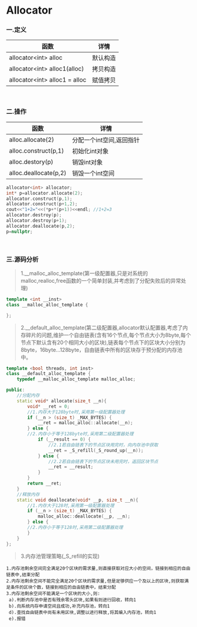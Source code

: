 # Allocator


### 一.定义

函数|详情
--|--
allocator<int\> alloc|默认构造
allocator<int\> alloc1(alloc)|拷贝构造
allocator<int\> alloc1 = alloc|赋值拷贝

<br>

### 二.操作

函数|详情
--|--
alloc.allocate(2)|分配一个int空间,返回指针
alloc.construct(p,1)|初始化int对象
alloc.destory(p)|销毁int对象
alloc.deallocate(p,2)|销毁一个int空间


```cpp
allocator<int> allocator;
int* p=allocator.allocate(2);
allocator.construct(p,1);
allocator.construct(p+1,2);
cout<<"1+2="<<(*p+*(p+1))<<endl; //1+2=3
allocator.destroy(p);
allocator.destroy(p+1);
allocator.deallocate(p,2);
p=nullptr;
```

<br>

### 三.源码分析

>1.__malloc_alloc_template(第一级配置器,只是对系统的malloc,realloc,free函数的一个简单封装,并考虑到了分配失败后的异常处理)

```cpp
template <int __inst> 
class __malloc_alloc_template {

};
```

>2.__default_alloc_template(第二级配置器,allocator默认配置器,考虑了内存碎片的问题,维护一个自由链表(含有16个节点,每个节点大小为8byte,每个节点下默认含有20个相同大小的区块),链表每个节点下的区块大小分别为8byte，16byte...128byte，自由链表中所有的区块存于预分配的内存池中。

```cpp
template <bool threads, int inst> 
class __default_alloc_template {
    typedef __malloc_alloc_template malloc_alloc;

public:
    //分配内存
    static void* allocate(size_t __n){
        void* __ret = 0;
        //1.内存大于128byte时,采用第一级配置器处理
        if (__n > (size_t) _MAX_BYTES) {
            __ret = malloc_alloc::allocate(__n);
        } else {
        //2.内存小于等于128byte时,采用第二级配置器处理
            if (__result == 0) {
                //2.1若自由链表下的节点区块用完时，向内存池中获取
                __ret = _S_refill(_S_round_up(__n));
            } else {
                //2.2若自由链表下的节点区块未用完时，返回区块节点
                __ret = __result;
            }
        }
        return __ret;
    }
    //释放内存
    static void deallocate(void* __p, size_t __n){
        //1.内存大于128时,采用第一级配置器处理
        if (__n > (size_t) _MAX_BYTES) {
            malloc_alloc::deallocate(__p, __n);
        } else {
        //2.内存小于等于128时,采用第二级配置器处理
        }
    }
};
```

>3.内存池管理策略(_S_refill的实现)

```
1.内存池剩余空间完全满足20个区块的需求量,则直接获取对应大小的空间，链接到相应的自由链表中,结束分配
2.内存池剩余空间不能完全满足20个区块的需求量,但是足够供应一个及以上的区块,则获取满足条件的区块个数，链接到相应的自由链表中，结束分配
3.内存池剩余空间不能满足一个区块的大小,则:
 a).判断内存池中是否有残余零头区块,如果有则进行回收，转向1
 b).向系统内存申请空间且成功,补充内存池，转向1
 d).查找自由链表中尚有未用区块,调整以进行释放,将其编入内存池，转向1
 e).报错
```